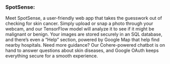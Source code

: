 ### SpotSense:

Meet SpotSense, a user-friendly web app that takes the guesswork out of checking for skin cancer. Simply upload or snap a photo through your webcam, and our TensorFlow model will analyze it to see if it might be malignant or benign. Your images are stored securely in an SQL database, and there’s even a “Help” section, powered by Google Map that help find nearby hospitals. Need more guidance? Our Cohere-powered chatbot is on hand to answer questions about skin diseases, and Google OAuth keeps everything secure for a smooth experience.
